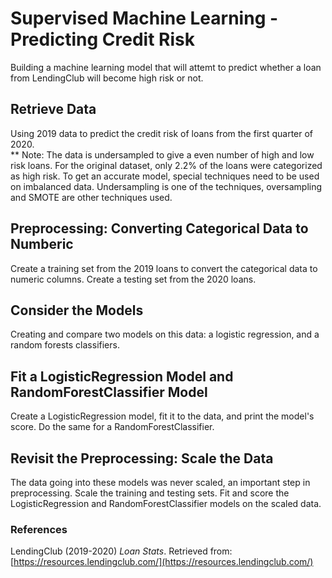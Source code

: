 # Supervised Machine Learning - Predicting Credit Risk  
Building a machine learning model that will attemt to predict whether a loan from LendingClub will become high risk or not.  
## Retrieve Data  
Using 2019 data to predict the credit risk of loans from the first quarter of 2020.  
** Note: The data is undersampled to give a even number of high and low risk loans. For the original dataset, only 2.2% of the loans were categorized as high risk. To get an accurate model, special techniques need to be used on imbalanced data. Undersampling is one of the techniques, oversampling and SMOTE are other techniques used.  
  
## Preprocessing: Converting Categorical Data to Numberic 
  
Create a training set from the 2019 loans to convert the categorical data to numeric columns. Create a testing set from the 2020 loans.  
  
## Consider the Models  
  
Creating and compare two models on this data: a logistic regression, and a random forests classifiers.  
  
## Fit a LogisticRegression Model and RandomForestClassifier Model  
  
Create a LogisticRegression model, fit it to the data, and print the model's score. Do the same for a RandomForestClassifier.  
  
## Revisit the Preprocessing: Scale the Data  
  
The data going into these models was never scaled, an important step in preprocessing. Scale the training and testing sets. Fit and score the LogisticRegression and RandomForestClassifier models on the scaled data.  
  
### References  
  
LendingClub (2019-2020) _Loan Stats_. Retrieved from: [https://resources.lendingclub.com/](https://resources.lendingclub.com/)
